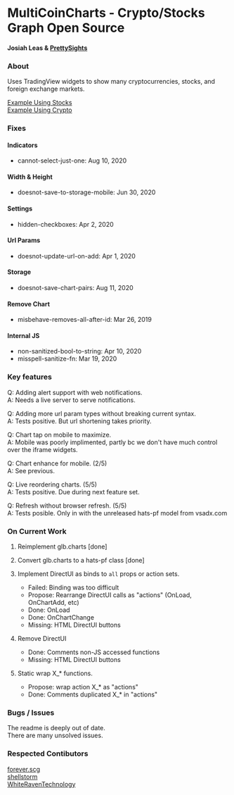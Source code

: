 # MultiCoinCharts - Crypto/Stocks Graph Open Source
#### Josiah Leas & [PrettySights](https://prettysights.com)

### About 
Uses TradingView widgets to show many cryptocurrencies, stocks, and foreign exchange markets.  
  
[Example Using Stocks](https://www.multicoincharts.com/?chart=M&chart=F&chart=HMC&chart=INTC&chart=JBLU&chart=SNAP&chart=TSLA&chart=WDC)  
[Example Using Crypto](https://www.multicoincharts.com/?chart=BITFINEX:BTCUSD&chart=BITSTAMP:BTCUSD&chart=BITFLYER:BTCJPY&chart=BITFINEX:ETHUSD&chart=BITFINEX:XRPUSD&chart=BITFINEX:LTCUSD&chart=BITFINEX:EOSUSD&chart=BITFINEX:BTCUSDLONGS&chart=BITFINEX:BTCUSDSHORTS)

### Fixes 
#### Indicators
+ cannot-select-just-one: Aug 10, 2020

#### Width & Height
+ doesnot-save-to-storage-mobile: Jun 30, 2020

#### Settings
+ hidden-checkboxes: Apr 2, 2020

#### Url Params
+ doesnot-update-url-on-add: Apr 1, 2020

#### Storage
+ doesnot-save-chart-pairs: Aug 11, 2020

#### Remove Chart
+ misbehave-removes-all-after-id: Mar 26, 2019

#### Internal JS
+ non-sanitized-bool-to-string: Apr 10, 2020
+ misspell-sanitize-fn: Mar 19, 2020
  
### Key features
Q: Adding alert support with web notifications.  
A: Needs a live server to serve notifications.  
  
Q: Adding more url param types without breaking current syntax.  
A: Tests positive. But url shortening takes priority.  
  
Q: Chart tap on mobile to maximize.  
A: Mobile was poorly implimented, partly bc we don't have much control over the iframe widgets.  
  
Q: Chart enhance for mobile. (2/5)  
A: See previous.  
  
Q: Live reordering charts. (5/5)  
A: Tests positive. Due during next feature set.  
  
Q: Refresh without browser refresh. (5/5)  
A: Tests posible. Only in with the unreleased hats-pf model from vsadx.com   
  
### On Current Work
1. Reimplement glb.charts [done]
2. Convert glb.charts to a hats-pf class [done]
  
3. Implement DirectUI as binds to `all` props or action sets.
    + Failed: Binding was too difficult
    + Propose: Rearrange DirectUI calls as "actions" (OnLoad, OnChartAdd, etc)
    + Done: OnLoad
    + Done: OnChartChange
    + Missing: HTML DirectUI buttons
4. Remove DirectUI
    + Done: Comments non-JS accessed functions
    + Missing: HTML DirectUI buttons
  
5. Static wrap X_* functions.  
    + Propose: wrap action X_* as "actions"
    + Done: Comments duplicated X_* in "actions"


### Bugs / Issues
The readme is deeply out of date.  
There are many unsolved issues.  


### Respected Contibutors
[forever.scg](Github/P-Medicado)  
[shellstorm](Github/shellstrom)  
[WhiteRavenTechnology](Github/WhiteRavenTechnology)  
